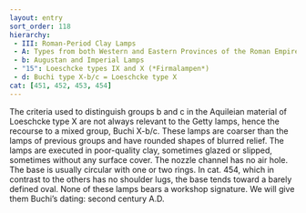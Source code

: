 ```yaml
---
layout: entry
sort_order: 118
hierarchy:
 - III: Roman-Period Clay Lamps
 - A: Types from both Western and Eastern Provinces of the Roman Empire
 - b: Augustan and Imperial Lamps
 - "15": Loeschcke types IX and X (*Firmalampen*)
 - d: Buchi type X-b/c = Loeschcke type X
cat: [451, 452, 453, 454]
---
```


The criteria used to distinguish groups b and c in the Aquileian material of Loeschcke type X are not always relevant to the Getty lamps, hence the recourse to a mixed group, Buchi X-b/c. These lamps are coarser than the lamps of previous groups and have rounded shapes of blurred relief. The lamps are executed in poor-quality clay, sometimes glazed or slipped, sometimes without any surface cover. The nozzle channel has no air hole. The base is usually circular with one or two rings. In cat. 454, which in contrast to the others has no shoulder lugs, the base tends toward a barely defined oval. None of these lamps bears a workshop signature. We will give them Buchi’s dating: second century A.D.

